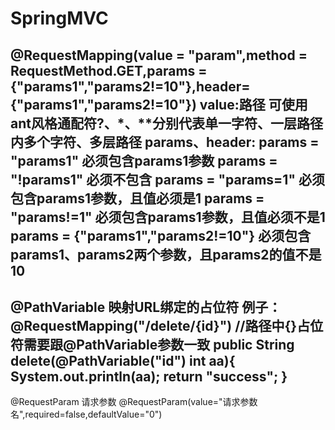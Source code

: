# SpringMVC
@RequestMapping(value = "param",method = RequestMethod.GET,params = {"params1","params2!=10"},header={"params1","params2!=10"})
value:路径 可使用ant风格通配符?、*、**分别代表单一字符、一层路径内多个字符、多层路径
params、header:
params = "params1"   必须包含params1参数
params = "!params1"     必须不包含
params = "params=1"   必须包含params1参数，且值必须是1
params = "params!=1"   必须包含params1参数，且值必须不是1
params = {"params1","params2!=10"}      必须包含params1、params2两个参数，且params2的值不是10
------------------------------------------------------------------------------------------------------
@PathVariable   映射URL绑定的占位符
例子：
@RequestMapping("/delete/{id}") //路径中{}占位符需要跟@PathVariable参数一致
public String delete(@PathVariable("id") int aa){
    System.out.println(aa);
    return "success";
}
---
@RequestParam   请求参数
@RequestParam(value="请求参数名",required=false,defaultValue="0")
